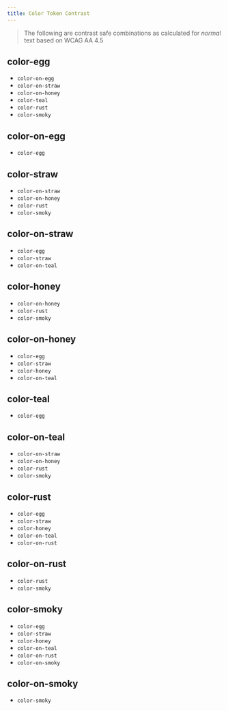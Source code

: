 ```yaml
---
title: Color Token Contrast
---
```


> The following are contrast safe combinations as calculated for _normal_ text based on WCAG AA 4.5

## color-egg
  - `color-on-egg`
  - `color-on-straw`
  - `color-on-honey`
  - `color-teal`
  - `color-rust`
  - `color-smoky`

## color-on-egg
  - `color-egg`

## color-straw
  - `color-on-straw`
  - `color-on-honey`
  - `color-rust`
  - `color-smoky`

## color-on-straw
  - `color-egg`
  - `color-straw`
  - `color-on-teal`

## color-honey
  - `color-on-honey`
  - `color-rust`
  - `color-smoky`

## color-on-honey
  - `color-egg`
  - `color-straw`
  - `color-honey`
  - `color-on-teal`

## color-teal
  - `color-egg`

## color-on-teal
  - `color-on-straw`
  - `color-on-honey`
  - `color-rust`
  - `color-smoky`

## color-rust
  - `color-egg`
  - `color-straw`
  - `color-honey`
  - `color-on-teal`
  - `color-on-rust`

## color-on-rust
  - `color-rust`
  - `color-smoky`

## color-smoky
  - `color-egg`
  - `color-straw`
  - `color-honey`
  - `color-on-teal`
  - `color-on-rust`
  - `color-on-smoky`

## color-on-smoky
  - `color-smoky`
